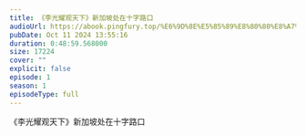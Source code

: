 ```yaml
---
title: 《李光耀观天下》新加坡处在十字路口
audioUrl: https://abook.pingfury.top/%E6%9D%8E%E5%85%89%E8%80%80%E8%A7%82%E5%A4%A9%E4%B8%8B-%E6%96%B0%E5%8A%A0%E5%9D%A1%E5%A4%84%E5%9C%A8%E5%8D%81%E5%AD%97%E8%B7%AF%E5%8F%A3-qccframd.mp3
pubDate: Oct 11 2024 13:55:16
duration: 0:48:59.568000
size: 17224
cover: ""
explicit: false
episode: 1
season: 1
episodeType: full
---
```

《李光耀观天下》新加坡处在十字路口